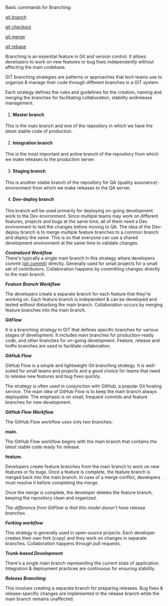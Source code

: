Basic commands for Branching:

[git branch](./branch.md)

[git checkout](./checkout.md)

 [git merge](./merge.md)

  [git rebase](rebase.md)




Branching is an essential feature in Git and version control. It allows developers to work on new features or bug fixes independently without affecting the main codebase. 

GIT branching strategies are patterns or approaches that tech teams use to organize & manage their code through different branches in a GIT system.

Each strategy defines the rules and guidelines for the creation, naming and merging the branches for facilitating collaboration, stability andrelease management.

1. #### Master branch

This is the main branch and one of the repository in which we have the latest stable code of production.  

2. #### Integration branch

This is the most important and active branch of the repository from which we make releases to the production server.

3. #### Staging branch

This is another stable branch of the repository for QA (quality assurance)-environment from which we make releases to the QA server. 

4. #### Dev-deploy branch

This branch will be used primarily for deploying on-going development work to the Dev environment. Since multiple teams may work on different features, projects and bugs at the same time, all of them need a Dev environment to test the changes before moving to QA. The idea of the Dev-deploy branch is to merge multiple feature branches to a common branch and deploy the same.
This is so that everyone can use a shared development environment at the same time to validate changes.

***Centralized Workflow***  
There's typically a single main branch in this strategy where developers commit   ([git commit](./commit.md))  directly.
Generally used for small projects for a small set of contributors.
Collaboration happens by committing changes directly to the main branch.

***Feature Branch Workflow***

The developers create a separate branch for each feature that they're working on.
Each feature branch is independent & can be developed and tested without disturbing the main branch.
Collaboration occurs by merging  feature branches into the main branch.

***GitFlow***

It is a branching strategy in GIT that defines specific branches for various stages of development.
It includes main branches for production-ready code, and other branches for on-going development.
    Feature, release and hotfix branches are used to facilitate collaboration.


***GitHub Flow***

GitHub Flow is a simple and lightweight Git branching strategy. It is well-suited for small teams and projects and a good choice for teams that need to release new features and bug fixes quickly.

The strategy is often used in conjunction with GitHub, a popular Git hosting service. The main idea of GitHub Flow is to keep the main branch always deployable. The emphasis is on small, frequent commits and feature branches for new development.


***GitHub Flow Workflow***

The GitHub Flow workflow uses only two branches:

**main.** 

The GitHub Flow workflow begins with the main branch that contains the latest stable code ready for release.

**feature.**
    
Developers create feature branches from the main branch to work on new features or fix bugs. Once a feature is complete, the feature branch is merged back into the main branch. In case of a merge conflict, developers must resolve it before completing the merge.

Once the merge is complete, the developer deletes the feature branch, keeping the repository clean and organized.

     
*The difference from GitFlow is that this model doesn't have release branches.*

***Forking workflow***

This strategy is generally used in open-source projects.
Each developer creates their own fork (copy) and they work on changes in separate branches.
Collaboration happens through pull requests.

***Trunk-based Development***

There's a single main branch representing the current state of application.
Integration & deployment practices are continuous for ensuring stability.

***Release Branching***

This involves creating a separate branch for preparing releases.
Bug fixes & release-specific changes are implemented in the release branch while the main branch remains unaffected.